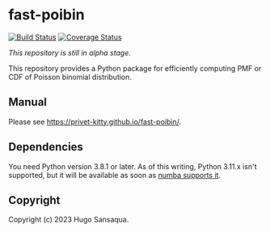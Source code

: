 # fast-poibin

[![Build Status](https://github.com/privet-kitty/fast-poibin/workflows/CI/badge.svg)](https://github.com/privet-kitty/fast-poibin/actions)
[![Coverage Status](https://coveralls.io/repos/github/privet-kitty/fast-poibin/badge.svg?branch=main)](https://coveralls.io/github/privet-kitty/fast-poibin?branch=main)

_This repository is still in alpha stage._

This repository provides a Python package for efficiently computing PMF or CDF of Poisson binomial distribution.


## Manual

Please see https://privet-kitty.github.io/fast-poibin/.


## Dependencies

You need Python version 3.8.1 or later. As of this writing, Python 3.11.x isn't supported, but it will be available as soon as [numba supports it](https://github.com/numba/numba/issues/8304).


## Copyright

Copyright (c) 2023 Hugo Sansaqua.
